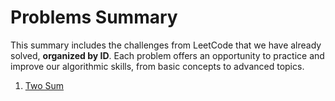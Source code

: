 # Problems Summary

This summary includes the challenges from LeetCode that we have already solved, **organized by ID**. Each problem offers an opportunity to practice and improve our algorithmic skills, from basic concepts to advanced topics.

1. [Two Sum](problems\solutions\1-two-sum\solution.py)
